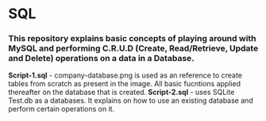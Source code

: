 # SQL
### This repository explains basic concepts of playing around with MySQL and performing C.R.U.D (Create, Read/Retrieve, Update and Delete) operations on a data in a Database.
<b>Script-1.sql</b> - company-database.png is used as an reference to create tables from scratch as present in the image. All basic fucntions applied thereafter on the database that is created.
<b>Script-2.sql</b> - uses SQLite Test.db as a databases. It explains on how to use an existing database and perform certain operations on it.
